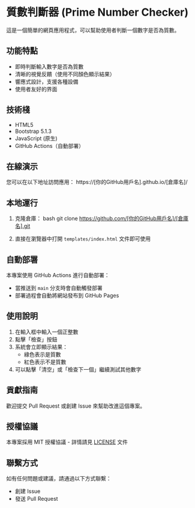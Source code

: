 # 質數判斷器 (Prime Number Checker)

這是一個簡單的網頁應用程式，可以幫助使用者判斷一個數字是否為質數。

## 功能特點

- 即時判斷輸入數字是否為質數
- 清晰的視覺反饋（使用不同顏色顯示結果）
- 響應式設計，支援各種設備
- 使用者友好的界面

## 技術棧

- HTML5
- Bootstrap 5.1.3
- JavaScript (原生)
- GitHub Actions（自動部署）

## 在線演示

您可以在以下地址訪問應用：
https://[你的GitHub用戶名].github.io/[倉庫名]/

## 本地運行

1. 克隆倉庫： 
bash
git clone https://github.com/[你的GitHub用戶名]/[倉庫名].git

2. 直接在瀏覽器中打開 `templates/index.html` 文件即可使用

## 自動部署

本專案使用 GitHub Actions 進行自動部署：

- 當推送到 `main` 分支時會自動觸發部署
- 部署過程會自動將網站發布到 GitHub Pages

## 使用說明

1. 在輸入框中輸入一個正整數
2. 點擊「檢查」按鈕
3. 系統會立即顯示結果：
   - 綠色表示是質數
   - 紅色表示不是質數
4. 可以點擊「清空」或「檢查下一個」繼續測試其他數字

## 貢獻指南

歡迎提交 Pull Request 或創建 Issue 來幫助改進這個專案。

## 授權協議

本專案採用 MIT 授權協議 - 詳情請見 [LICENSE](LICENSE) 文件

## 聯繫方式

如有任何問題或建議，請通過以下方式聯繫：

- 創建 Issue
- 發送 Pull Request